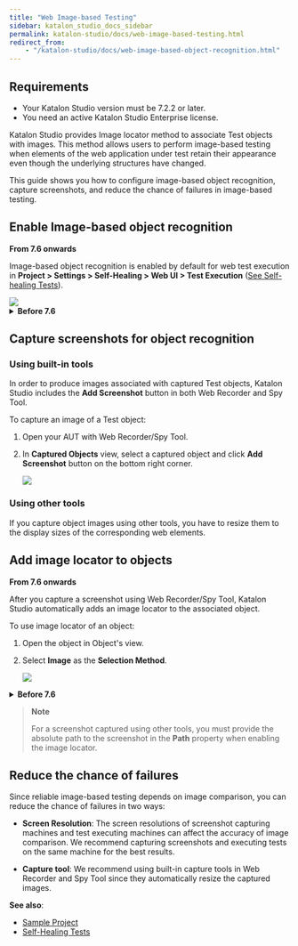 ```yaml
---
title: "Web Image-based Testing" 
sidebar: katalon_studio_docs_sidebar
permalink: katalon-studio/docs/web-image-based-testing.html 
redirect_from: 
    - "/katalon-studio/docs/web-image-based-object-recognition.html"
---
```


## Requirements

* Your Katalon Studio version must be 7.2.2 or later.
* You need an active Katalon Studio Enterprise license.

Katalon Studio provides Image locator method to associate Test objects with images. This method allows users to perform image-based testing when elements of the web application under test retain their appearance even though the underlying structures have changed.

This guide shows you how to configure image-based object recognition, capture screenshots, and reduce the chance of failures in image-based testing.

## Enable Image-based object recognition

**From 7.6 onwards**

Image-based object recognition is enabled by default for web test execution in **Project > Settings > Self-Healing > Web UI > Test Execution** ([See Self-healing Tests](https://docs.katalon.com/katalon-studio/docs/self-healing.html)).

<img src="https://github.com/katalon-studio/docs-images/raw/master/katalon-studio/docs/image-based-web-elements-recognition/image-enabled.png" width="" height="">

<details>
<summary><strong>Before 7.6</strong></summary>

By default, image-based object recognition is disabled in Project Settings. Please go to <strong>Project > Settings > Execution</strong> and check <strong>Enable Image Recognition</strong> to turn on this fallback strategy.
<br>
<img src="https://github.com/katalon-studio/docs-images/raw/master/katalon-studio/docs/image-based-web-elements-recognition/enable.png" width="" height="">
</details>

## Capture screenshots for object recognition

### Using built-in tools 

In order to produce images associated with captured Test objects, Katalon Studio includes the **Add Screenshot** button in both Web Recorder and Spy Tool.

To capture an image of a Test object:

1. Open your AUT with Web Recorder/Spy Tool.
2. In **Captured Objects** view, select a captured object and click **Add Screenshot** button on the bottom right corner.

   <img src="https://github.com/katalon-studio/docs-images/raw/master/katalon-studio/docs/image-based-web-elements-recognition/recorder.png" width="" height="">


### Using other tools

If you capture object images using other tools, you have to resize them to the display sizes of the corresponding web elements.


## Add image locator to objects

**From 7.6 onwards**

After you capture a screenshot using Web Recorder/Spy Tool, Katalon Studio automatically adds an image locator to the associated object.

To use image locator of an object:
1. Open the object in Object's view.
2. Select **Image** as the **Selection Method**.

   <img src="https://github.com/katalon-studio/docs-images/raw/master/katalon-studio/docs/image-based-web-elements-recognition/image-locator.png">

<details>
<summary><strong>Before 7.6</strong></summary>

After you capture a screenshot using Web Recorder/Spy Tool, Katalon Studio adds a property called <strong>screenshot</strong> to the associated Test object. This property contains the absolute path to the captured screenshot.
<br>
To enable image locator of an object:
1. Open the object in Object's view. 
<br>
2. Select <strong>Attributes</strong> as the <strong>Selection Method</strong>.
3. In the <strong>Object's Properties</strong> table, tick the <strong>screenshot</strong> property. 
<br>
<img src="https://github.com/katalon-studio/docs-images/raw/master/katalon-studio/docs/image-based-web-elements-recognition/property.png" width="" height="">
</details>

> **Note**
>
> For a screenshot captured using other tools, you must provide the absolute path to the screenshot in the **Path** property when enabling the image locator.

## Reduce the chance of failures

Since reliable image-based testing depends on image comparison, you can reduce the chance of failures in two ways:

* **Screen Resolution**: The screen resolutions of screenshot capturing machines and test executing machines can affect the accuracy of image comparison. We recommend capturing screenshots and executing tests on the same machine for the best results.

* **Capture tool**: We recommend using built-in capture tools in Web Recorder and Spy Tool since they automatically resize the captured images.

**See also**:

* [Sample Project](https://github.com/katalon-studio-samples/image-recognition-web)
* [Self-Healing Tests](https://docs.katalon.com/katalon-studio/docs/self-healing.html)
